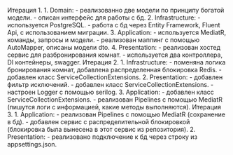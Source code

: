 Итерация 1.
    1. Domain:
        - реализованно две модели по принципу богатой модели.
        - описан интерфейс для работы с бд.
    2. Infrastructure:
        - используется PostgreSQL.
        - работа с бд через Entity Framework, Fluent Api, с использованием миграции.
    3. Application:
        - используется MediatR, команды, запросы и модели.
        - реализован маппинг с помощью AutoMapper, описаны модели dto.
    4. Presentation:
        - реализован хостед сервис для разбронирования комнат.
        - используется два контроллера, DI контейнеры, swagger.
Итерация 2.
    1. Infrastructure:
        - поменяна логика бронирования комнат, добавлена распределенная блокировка Redis.
        - добавлен класс ServiceCollectionExtensions.
    2. Presentation:
        - добавлен фильтр исключений.
        - добавлен класс ServiceCollectionExtensions.
        - настроен Logger с помощью serilog.
    3. Application:
        - добавлен класс ServiceCollectionExtensions.
        - реализован Pipelines с помощью MediatR (пишутся логи с информацией, какие методы выполняются).
Итерация 3.
    1. Application:
        - реализован Pipelines с помощью MediatR (сохранение в бд).
        - добавлен сервис с распределительной блокировкой (блокировка была вынесена в этот сервис из репозитория).
    2. Presentation:
        - реализовано подключение к бд через строку из appsettings.json.